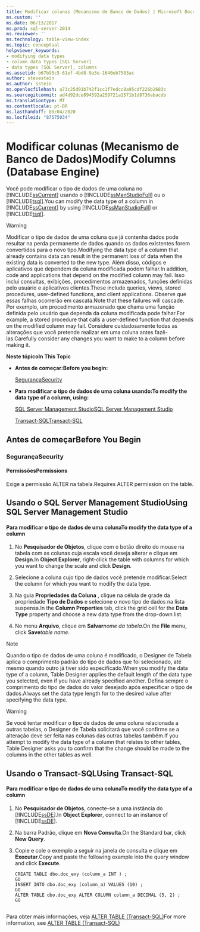 ```yaml
---
title: Modificar colunas (Mecanismo de Banco de Dados) | Microsoft Docs
ms.custom: ''
ms.date: 06/13/2017
ms.prod: sql-server-2014
ms.reviewer: ''
ms.technology: table-view-index
ms.topic: conceptual
helpviewer_keywords:
- modifying data types
- column data types [SQL Server]
- data types [SQL Server], columns
ms.assetid: b67b95c5-61ef-4bd8-9a3e-1640eb7583ac
author: stevestein
ms.author: sstein
ms.openlocfilehash: a73c25d91b742f1cc1f7edcc8a95cdf226b2683c
ms.sourcegitcommit: ad4d92dce894592a259721a1571b1d8736abacdb
ms.translationtype: MT
ms.contentlocale: pt-BR
ms.lasthandoff: 08/04/2020
ms.locfileid: "87575034"
---
```

# <a name="modify-columns-database-engine"></a><span data-ttu-id="6b7b5-102">Modificar colunas (Mecanismo de Banco de Dados)</span><span class="sxs-lookup"><span data-stu-id="6b7b5-102">Modify Columns (Database Engine)</span></span>
  <span data-ttu-id="6b7b5-103">Você pode modificar o tipo de dados de uma coluna no [!INCLUDE[ssCurrent](../../includes/sscurrent-md.md)] usando o [!INCLUDE[ssManStudioFull](../../includes/ssmanstudiofull-md.md)] ou o [!INCLUDE[tsql](../../includes/tsql-md.md)].</span><span class="sxs-lookup"><span data-stu-id="6b7b5-103">You can modify the data type of a column in [!INCLUDE[ssCurrent](../../includes/sscurrent-md.md)] by using [!INCLUDE[ssManStudioFull](../../includes/ssmanstudiofull-md.md)] or [!INCLUDE[tsql](../../includes/tsql-md.md)].</span></span>  
  
> [!WARNING]  
>  <span data-ttu-id="6b7b5-104">Modificar o tipo de dados de uma coluna que já contenha dados pode resultar na perda permanente de dados quando os dados existentes forem convertidos para o novo tipo.</span><span class="sxs-lookup"><span data-stu-id="6b7b5-104">Modifying the data type of a column that already contains data can result in the permanent loss of data when the existing data is converted to the new type.</span></span> <span data-ttu-id="6b7b5-105">Além disso, códigos e aplicativos que dependem da coluna modificada podem falhar.</span><span class="sxs-lookup"><span data-stu-id="6b7b5-105">In addition, code and applications that depend on the modified column may fail.</span></span> <span data-ttu-id="6b7b5-106">Isso inclui consultas, exibições, procedimentos armazenados, funções definidas pelo usuário e aplicativos clientes.</span><span class="sxs-lookup"><span data-stu-id="6b7b5-106">These include queries, views, stored procedures, user-defined functions, and client applications.</span></span> <span data-ttu-id="6b7b5-107">Observe que essas falhas ocorrerão em cascata.</span><span class="sxs-lookup"><span data-stu-id="6b7b5-107">Note that these failures will cascade.</span></span> <span data-ttu-id="6b7b5-108">Por exemplo, um procedimento armazenado que chama uma função definida pelo usuário que dependa da coluna modificada pode falhar.</span><span class="sxs-lookup"><span data-stu-id="6b7b5-108">For example, a stored procedure that calls a user-defined function that depends on the modified column may fail.</span></span> <span data-ttu-id="6b7b5-109">Considere cuidadosamente todas as alterações que você pretende realizar em uma coluna antes fazê-las.</span><span class="sxs-lookup"><span data-stu-id="6b7b5-109">Carefully consider any changes you want to make to a column before making it.</span></span>  
  
 <span data-ttu-id="6b7b5-110">**Neste tópico**</span><span class="sxs-lookup"><span data-stu-id="6b7b5-110">**In This Topic**</span></span>  
  
-   <span data-ttu-id="6b7b5-111">**Antes de começar:**</span><span class="sxs-lookup"><span data-stu-id="6b7b5-111">**Before you begin:**</span></span>  
  
     [<span data-ttu-id="6b7b5-112">Segurança</span><span class="sxs-lookup"><span data-stu-id="6b7b5-112">Security</span></span>](#Security)  
  
-   <span data-ttu-id="6b7b5-113">**Para modificar o tipo de dados de uma coluna usando:**</span><span class="sxs-lookup"><span data-stu-id="6b7b5-113">**To modify the data type of a column, using:**</span></span>  
  
     [<span data-ttu-id="6b7b5-114">SQL Server Management Studio</span><span class="sxs-lookup"><span data-stu-id="6b7b5-114">SQL Server Management Studio</span></span>](#SSMSProcedure)  
  
     [<span data-ttu-id="6b7b5-115">Transact-SQL</span><span class="sxs-lookup"><span data-stu-id="6b7b5-115">Transact-SQL</span></span>](#TsqlProcedure)  
  
##  <a name="before-you-begin"></a><a name="BeforeYouBegin"></a> <span data-ttu-id="6b7b5-116">Antes de começar</span><span class="sxs-lookup"><span data-stu-id="6b7b5-116">Before You Begin</span></span>  
  
###  <a name="security"></a><a name="Security"></a> <span data-ttu-id="6b7b5-117">Segurança</span><span class="sxs-lookup"><span data-stu-id="6b7b5-117">Security</span></span>  
  
####  <a name="permissions"></a><a name="Permissions"></a> <span data-ttu-id="6b7b5-118">Permissões</span><span class="sxs-lookup"><span data-stu-id="6b7b5-118">Permissions</span></span>  
 <span data-ttu-id="6b7b5-119">Exige a permissão ALTER na tabela.</span><span class="sxs-lookup"><span data-stu-id="6b7b5-119">Requires ALTER permission on the table.</span></span>  
  
##  <a name="using-sql-server-management-studio"></a><a name="SSMSProcedure"></a> <span data-ttu-id="6b7b5-120">Usando o SQL Server Management Studio</span><span class="sxs-lookup"><span data-stu-id="6b7b5-120">Using SQL Server Management Studio</span></span>  
  
#### <a name="to-modify-the-data-type-of-a-column"></a><span data-ttu-id="6b7b5-121">Para modificar o tipo de dados de uma coluna</span><span class="sxs-lookup"><span data-stu-id="6b7b5-121">To modify the data type of a column</span></span>  
  
1.  <span data-ttu-id="6b7b5-122">No **Pesquisador de Objetos**, clique com o botão direito do mouse na tabela com as colunas cuja escala você deseja alterar e clique em **Design**.</span><span class="sxs-lookup"><span data-stu-id="6b7b5-122">In **Object Explorer**, right-click the table with columns for which you want to change the scale and click **Design**.</span></span>  
  
2.  <span data-ttu-id="6b7b5-123">Selecione a coluna cujo tipo de dados você pretende modificar.</span><span class="sxs-lookup"><span data-stu-id="6b7b5-123">Select the column for which you want to modify the data type.</span></span>  
  
3.  <span data-ttu-id="6b7b5-124">Na guia **Propriedades da Coluna** , clique na célula de grade da propriedade **Tipo de Dados** e selecione o novo tipo de dados na lista suspensa.</span><span class="sxs-lookup"><span data-stu-id="6b7b5-124">In the **Column Properties** tab, click the grid cell for the **Data Type** property and choose a new data type from the drop-down list.</span></span>  
  
4.  <span data-ttu-id="6b7b5-125">No menu **Arquivo**, clique em **Salvar**_nome da tabela_.</span><span class="sxs-lookup"><span data-stu-id="6b7b5-125">On the **File** menu, click **Save**_table name_.</span></span>  
  
> [!NOTE]  
>  <span data-ttu-id="6b7b5-126">Quando o tipo de dados de uma coluna é modificado, o Designer de Tabela aplica o comprimento padrão do tipo de dados que foi selecionado, até mesmo quando outro já tiver sido especificado.</span><span class="sxs-lookup"><span data-stu-id="6b7b5-126">When you modify the data type of a column, Table Designer applies the default length of the data type you selected, even if you have already specified another.</span></span> <span data-ttu-id="6b7b5-127">Defina sempre o comprimento do tipo de dados do valor desejado após especificar o tipo de dados.</span><span class="sxs-lookup"><span data-stu-id="6b7b5-127">Always set the data type length for to the desired value after specifying the data type.</span></span>  
  
> [!WARNING]  
>  <span data-ttu-id="6b7b5-128">Se você tentar modificar o tipo de dados de uma coluna relacionada a outras tabelas, o Designer de Tabela solicitará que você confirme se a alteração deve ser feita nas colunas das outras tabelas também.</span><span class="sxs-lookup"><span data-stu-id="6b7b5-128">If you attempt to modify the data type of a column that relates to other tables, Table Designer asks you to confirm that the change should be made to the columns in the other tables as well.</span></span>  
  
##  <a name="using-transact-sql"></a><a name="TsqlProcedure"></a> <span data-ttu-id="6b7b5-129">Usando o Transact-SQL</span><span class="sxs-lookup"><span data-stu-id="6b7b5-129">Using Transact-SQL</span></span>  
  
#### <a name="to-modify-the-data-type-of-a-column"></a><span data-ttu-id="6b7b5-130">Para modificar o tipo de dados de uma coluna</span><span class="sxs-lookup"><span data-stu-id="6b7b5-130">To modify the data type of a column</span></span>  
  
1.  <span data-ttu-id="6b7b5-131">No **Pesquisador de Objetos**, conecte-se a uma instância do [!INCLUDE[ssDE](../../includes/ssde-md.md)].</span><span class="sxs-lookup"><span data-stu-id="6b7b5-131">In **Object Explorer**, connect to an instance of [!INCLUDE[ssDE](../../includes/ssde-md.md)].</span></span>  
  
2.  <span data-ttu-id="6b7b5-132">Na barra Padrão, clique em **Nova Consulta**.</span><span class="sxs-lookup"><span data-stu-id="6b7b5-132">On the Standard bar, click **New Query**.</span></span>  
  
3.  <span data-ttu-id="6b7b5-133">Copie e cole o exemplo a seguir na janela de consulta e clique em **Executar**.</span><span class="sxs-lookup"><span data-stu-id="6b7b5-133">Copy and paste the following example into the query window and click **Execute**.</span></span>  
  
    ```  
    CREATE TABLE dbo.doc_exy (column_a INT ) ;  
    GO  
    INSERT INTO dbo.doc_exy (column_a) VALUES (10) ;  
    GO  
    ALTER TABLE dbo.doc_exy ALTER COLUMN column_a DECIMAL (5, 2) ;  
    GO  
  
    ```  
  
 <span data-ttu-id="6b7b5-134">Para obter mais informações, veja [ALTER TABLE &#40;Transact-SQL&#41;](/sql/t-sql/statements/alter-table-transact-sql)</span><span class="sxs-lookup"><span data-stu-id="6b7b5-134">For more information, see [ALTER TABLE &#40;Transact-SQL&#41;](/sql/t-sql/statements/alter-table-transact-sql)</span></span>  
  
  
